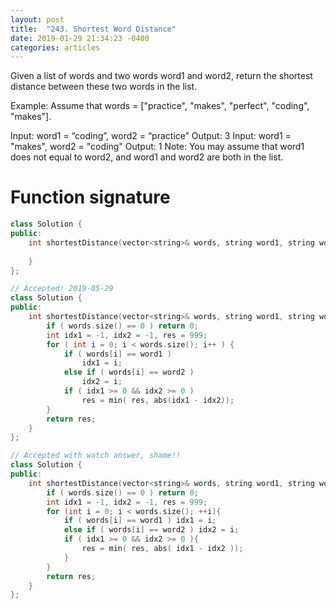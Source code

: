 ```yaml
---
layout: post
title:  "243. Shortest Word Distance"
date: 2019-01-29 21:34:23 -0400
categories: articles
---
```

Given a list of words and two words word1 and word2, return the shortest distance between these two words in the list.

Example:
Assume that words = ["practice", "makes", "perfect", "coding", "makes"].

Input: word1 = “coding”, word2 = “practice”
Output: 3
Input: word1 = "makes", word2 = "coding"
Output: 1
Note:
You may assume that word1 does not equal to word2, and word1 and word2 are both in the list.
# Function signature
```c++
class Solution {
public:
    int shortestDistance(vector<string>& words, string word1, string word2) {
        
    }
};
```
```c++
// Accepted! 2019-05-29
class Solution {
public:
    int shortestDistance(vector<string>& words, string word1, string word2) {
        if ( words.size() == 0 ) return 0;
        int idx1 = -1, idx2 = -1, res = 999;
        for ( int i = 0; i < words.size(); i++ ) {
            if ( words[i] == word1 )
                idx1 = i;
            else if ( words[i] == word2 )
                idx2 = i;
            if ( idx1 >= 0 && idx2 >= 0 )
                res = min( res, abs(idx1 - idx2));
        }
        return res;
    }
};
```
```c++
// Accepted with watch answer, shame!!
class Solution {
public:
    int shortestDistance(vector<string>& words, string word1, string word2) {
    	if ( words.size() == 0 ) return 0;
    	int idx1 = -1, idx2 = -1, res = 999;
    	for (int i = 0; i < words.size(); ++i){
    		if ( words[i] == word1 ) idx1 = i;
    		else if ( words[i] == word2 ) idx2 = i;
    		if ( idx1 >= 0 && idx2 >= 0 ){
    			res = min( res, abs( idx1 - idx2 ));
    		}
    	}
        return res;
    }
};
```